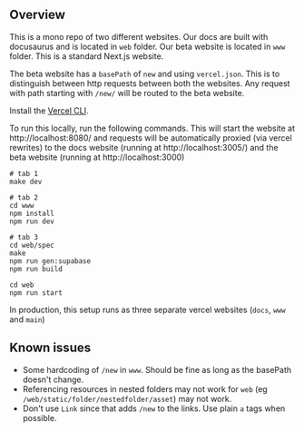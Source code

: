 ## Overview

This is a mono repo of two different websites. Our docs are built with docusaurus and is located in `web` folder. Our beta website is located in `www` folder. This is a standard Next.js website.

The beta website has a `basePath` of `new` and using `vercel.json`. This is to distinguish between http requests between both the websites. Any request with path starting with `/new/` will be routed to the beta website.

Install the [Vercel CLI](https://vercel.com/cli).

To run this locally, run the following commands. This will start the website at http://localhost:8080/ and requests will be automatically proxied (via vercel rewrites) to the docs website (running at http://localhost:3005/) and the beta website (running at http://localhost:3000)

```
# tab 1
make dev

# tab 2
cd www
npm install
npm run dev

# tab 3
cd web/spec
make
npm run gen:supabase
npm run build

cd web
npm run start
```

In production, this setup runs as three separate vercel websites (`docs`, `www` and `main`)

## Known issues

- Some hardcoding of `/new` in `www`. Should be fine as long as the basePath doesn't change.
- Referencing resources in nested folders may not work for `web` (eg `/web/static/folder/nestedfolder/asset`) may not work.
- Don't use `Link` since that adds `/new` to the links. Use plain `a` tags when possible.
